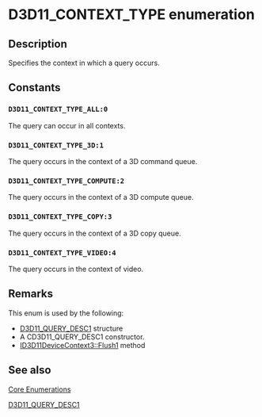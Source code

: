 # D3D11_CONTEXT_TYPE enumeration

## Description

Specifies the context in which a query occurs.

## Constants

### `D3D11_CONTEXT_TYPE_ALL:0`

The query can occur in all contexts.

### `D3D11_CONTEXT_TYPE_3D:1`

The query occurs in the context of a 3D command queue.

### `D3D11_CONTEXT_TYPE_COMPUTE:2`

The query occurs in the context of a 3D compute queue.

### `D3D11_CONTEXT_TYPE_COPY:3`

The query occurs in the context of a 3D copy queue.

### `D3D11_CONTEXT_TYPE_VIDEO:4`

The query occurs in the context of video.

## Remarks

This enum is used by the following:

* [D3D11_QUERY_DESC1](https://learn.microsoft.com/windows/desktop/api/d3d11_3/ns-d3d11_3-cd3d11_query_desc1) structure
* A CD3D11_QUERY_DESC1 constructor.
* [ID3D11DeviceContext3::Flush1](https://learn.microsoft.com/windows/desktop/api/d3d11_3/nf-d3d11_3-id3d11devicecontext3-flush1) method

## See also

[Core Enumerations](https://learn.microsoft.com/windows/desktop/direct3d11/d3d11-graphics-reference-d3d11-core-enums)

[D3D11_QUERY_DESC1](https://learn.microsoft.com/windows/desktop/api/d3d11_3/ns-d3d11_3-cd3d11_query_desc1)